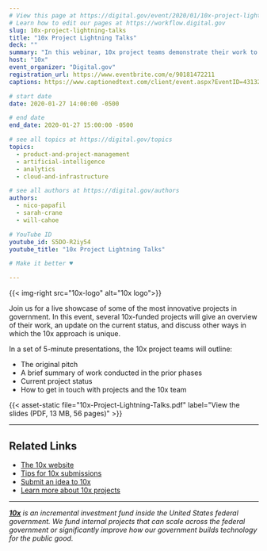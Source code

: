 ```yaml
---
# View this page at https://digital.gov/event/2020/01/10x-project-lightning-talks
# Learn how to edit our pages at https://workflow.digital.gov
slug: 10x-project-lightning-talks
title: "10x Project Lightning Talks"
deck: ""
summary: "In this webinar, 10x project teams demonstrate their work to date and provide brief overviews of each project. Topics range from federating data to agile budgeting to machine learning, and our hope is that these talks will inspire others to submit ideas to 10x."
host: "10x"
event_organizer: "Digital.gov"
registration_url: https://www.eventbrite.com/e/90181472211
captions: https://www.captionedtext.com/client/event.aspx?EventID=4313207&CustomerID=321

# start date
date: 2020-01-27 14:00:00 -0500

# end date
end_date: 2020-01-27 15:00:00 -0500

# see all topics at https://digital.gov/topics
topics:
  - product-and-project-management
  - artificial-intelligence
  - analytics
  - cloud-and-infrastructure

# see all authors at https://digital.gov/authors
authors:
  - nico-papafil
  - sarah-crane
  - will-cahoe

# YouTube ID
youtube_id: S5DO-R2iy54
youtube_title: "10x Project Lightning Talks"

# Make it better ♥

---
```


{{< img-right src="10x-logo" alt="10x logo">}}

Join us for a live showcase of some of the most innovative projects in government. In this event, several 10x-funded projects will give an overview of their work, an update on the current status, and discuss other ways in which the 10x approach is unique.

In a set of 5-minute presentations, the 10x project teams will outline:

 - The original pitch
 - A brief summary of work conducted in the prior phases
 - Current project status
 - How to get in touch with projects and the 10x team


{{< asset-static file="10x-Project-Lightning-Talks.pdf" label="View the slides (PDF, 13 MB, 56 pages)" >}}

 ---

## Related Links

 - [The 10x website](https://10x.gsa.gov/)
 - [Tips for 10x submissions](https://10x.gsa.gov/send-us-an-idea/)
 - [Submit an idea to 10x](https://feedback.gsa.gov/jfe/form/SV_1Im8dTPnjnV3HpP)
 - [Learn more about 10x projects](https://10x.gsa.gov/projects/)

 ---

_**[10x](https://10x.gsa.gov/)** is an incremental investment fund inside the United States federal government. We fund internal projects that can scale across the federal government or significantly improve how our government builds technology for the public good._
